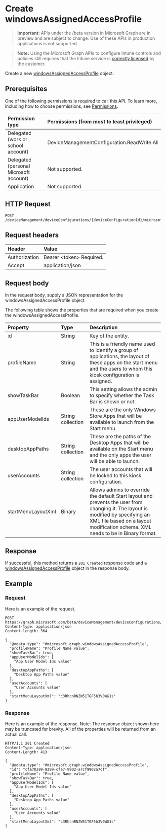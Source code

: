 ﻿# Create windowsAssignedAccessProfile

> **Important:** APIs under the /beta version in Microsoft Graph are in preview and are subject to change. Use of these APIs in production applications is not supported.

> **Note:** Using the Microsoft Graph APIs to configure Intune controls and policies still requires that the Intune service is [correctly licensed](https://go.microsoft.com/fwlink/?linkid=839381) by the customer.

Create a new [windowsAssignedAccessProfile](../resources/intune_deviceconfig_windowsassignedaccessprofile.md) object.
## Prerequisites
One of the following permissions is required to call this API. To learn more, including how to choose permissions, see [Permissions](../../../concepts/permissions_reference.md).

|Permission type|Permissions (from most to least privileged)|
|:---|:---|
|Delegated (work or school account)|DeviceManagementConfiguration.ReadWrite.All|
|Delegated (personal Microsoft account)|Not supported.|
|Application|Not supported.|

## HTTP Request
<!-- {
  "blockType": "ignored"
}
-->
``` http
POST /deviceManagement/deviceConfigurations/{deviceConfigurationId}/microsoft.graph.windows10GeneralConfiguration/assignedAccessMultiModeProfiles
```

## Request headers
|Header|Value|
|:---|:---|
|Authorization|Bearer &lt;token&gt; Required.|
|Accept|application/json|

## Request body
In the request body, supply a JSON representation for the windowsAssignedAccessProfile object.

The following table shows the properties that are required when you create the windowsAssignedAccessProfile.

|Property|Type|Description|
|:---|:---|:---|
|id|String|Key of the entity.|
|profileName|String|This is a friendly name used to identify a group of applications, the layout of these apps on the start menu and the users to whom this kiosk configuration is assigned.|
|showTaskBar|Boolean|This setting allows the admin to specify whether the Task Bar is shown or not.|
|appUserModelIds|String collection|These are the only Windows Store Apps that will be available to launch from the Start menu.|
|desktopAppPaths|String collection|These are the paths of the Desktop Apps that will be available on the Start menu and the only apps the user will be able to launch.|
|userAccounts|String collection|The user accounts that will be locked to this kiosk configuration.|
|startMenuLayoutXml|Binary|Allows admins to override the default Start layout and prevents the user from changing it. The layout is modified by specifying an XML file based on a layout modification schema. XML needs to be in Binary format.|



## Response
If successful, this method returns a `201 Created` response code and a [windowsAssignedAccessProfile](../resources/intune_deviceconfig_windowsassignedaccessprofile.md) object in the response body.

## Example
### Request
Here is an example of the request.
``` http
POST https://graph.microsoft.com/beta/deviceManagement/deviceConfigurations/{deviceConfigurationId}/microsoft.graph.windows10GeneralConfiguration/assignedAccessMultiModeProfiles
Content-type: application/json
Content-length: 364

{
  "@odata.type": "#microsoft.graph.windowsAssignedAccessProfile",
  "profileName": "Profile Name value",
  "showTaskBar": true,
  "appUserModelIds": [
    "App User Model Ids value"
  ],
  "desktopAppPaths": [
    "Desktop App Paths value"
  ],
  "userAccounts": [
    "User Accounts value"
  ],
  "startMenuLayoutXml": "c3RhcnRNZW51TGF5b3V0WG1s"
}
```

### Response
Here is an example of the response. Note: The response object shown here may be truncated for brevity. All of the properties will be returned from an actual call.
``` http
HTTP/1.1 201 Created
Content-Type: application/json
Content-Length: 413

{
  "@odata.type": "#microsoft.graph.windowsAssignedAccessProfile",
  "id": "cfa70299-0299-cfa7-9902-a7cf9902a7cf",
  "profileName": "Profile Name value",
  "showTaskBar": true,
  "appUserModelIds": [
    "App User Model Ids value"
  ],
  "desktopAppPaths": [
    "Desktop App Paths value"
  ],
  "userAccounts": [
    "User Accounts value"
  ],
  "startMenuLayoutXml": "c3RhcnRNZW51TGF5b3V0WG1s"
}
```



